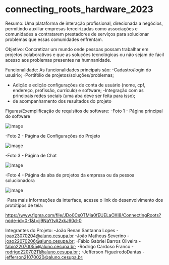 # connecting_roots_hardware_2023

Resumo:
  Uma plataforma de interação profissional, direcionada a negócios, permitindo auxiliar empresas terceirizadas como associações e comunidades a contratarem prestadores de serviços para solucionar problemas que essas comunidades enfrentam.

Objetivo:
  Concretizar um mundo onde pessoas possam trabalhar em projetos colaborativos e que as soluções tecnológicas ou não sejam de fácil acesso aos problemas presentes na humnanidade.
 
 Funcionalidade: 
 As funcionalidades principais são:
  -Cadastro/login do usuário;
  -Portifólio de projetos/soluções/problemas;
  - Adição e edição configurações de conta de usuário (nome, cpf, endereço, profissão, currículo) e software;
  -Integração com as principais redes sociais (uma aba deve ser feita para isso);
  - de acompanhamento dos resultados do projeto
 

Figuras/Exemplificação de requisitos de software:
-Foto 1 - Página principal do software

![image](https://user-images.githubusercontent.com/102002118/233219133-c676a0b5-8612-49dc-a300-754db43f799d.png)

-Foto 2 - Página de Configurações do Projeto

![image](https://user-images.githubusercontent.com/102002118/233219224-31e90011-b78a-416d-9115-1b48e5feaf81.png)


-Foto 3 - Página de Chat 

![image](https://user-images.githubusercontent.com/102002118/233219259-1a8ad43c-4e9a-4898-a2ba-1e74612ae54e.png)

-Foto 4 - Página da aba de projetos da empresa ou da pessoa solucionadora

![image](https://user-images.githubusercontent.com/102002118/233219424-c224fd6d-aed8-4e07-810c-f597253f6bf6.png)

-Para mais informações da interface, acesse o link do desenvolvimento dos protótipos de tela:

https://www.figma.com/file/JDo0Cs0TMia0fEUELaOXI8/ConnectingRoots?node-id=0-1&t=ij9NaYtvA2xkJ60d-0

Integrantes do Projeto:
  -João Renan Santanna Lopes - joao23070204@aluno.cesupa.br
  -João Matheus Severino - joao22070206@aluno.cesupa.br;
  -Fábio Gabriel Barros Oliveira - fabio22070055@aluno.cesupa.br;
  -Rodrigo Cardoso Franco - rodrigo22070211@aluno.cesupa.br ;
  -Jefferson  FigueiredoDantas - jefferson21070020@aluno.cesupa.br;
  
